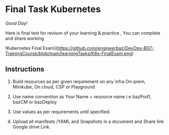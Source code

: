 # Final Task Kubernetes
 
*Good Day!* 

Here is final test for revison of your learning & practice , You can complete and share working

!Kubernetes Final Exam](https://github.com/engineerbaz/DevOps-B07-TrainingCourse/blob/main/learningTasks/K8s-FinalExam.png)

## Instructions

1. Build resources as per given requirement on any infra On-prem, Minikube, On cloud, CSP or Playground

2. Use name convention as Your Name + resource name  i.e bazPod1, bazCM or bazDeploy

3. Use values as per requirements until specified.

4. Upload all manifests /YAML  and  Snapshots in a document and Share link Google drive Link.